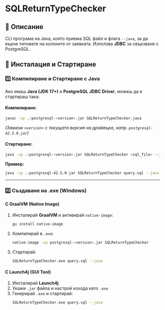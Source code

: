 # SQLReturnTypeChecker

## 📌 Описание
CLI програма на Java, която приема SQL файл и флага `--java`, за да върне типовете на колоните от заявката.
Използва **JDBC** за свързване с PostgreSQL.

## 🚀 Инсталация и Стартиране

### 1️⃣ **Компилиране и Стартиране с Java**
Ако имаш **Java (JDK 17+)** и **PostgreSQL JDBC Driver**, можеш да я стартираш така:

#### **Компилиране:**
```sh
javac -cp .:postgresql-<version>.jar SQLReturnTypeChecker.java
```
*(Замени `<version>` с текущата версия на драйвъра, напр. `postgresql-42.5.0.jar`)*

#### **Стартиране:**
```sh
java -cp .:postgresql-<version>.jar SQLReturnTypeChecker <sql_file> --java
```
**Пример:**
```sh
java -cp .:postgresql-42.5.0.jar SQLReturnTypeChecker query.sql --java
```

---
### 2️⃣ **Създаване на .exe (Windows)**

#### **С GraalVM (Native Image)**
1. Инсталирай **GraalVM** и активирай `native-image`:
   ```sh
   gu install native-image
   ```
2. Компилирай в `.exe`:
   ```sh
   native-image -cp postgresql-<version>.jar SQLReturnTypeChecker
   ```
3. Стартирай:
   ```sh
   SQLReturnTypeChecker.exe query.sql --java
   ```

#### **С Launch4j (GUI Tool)**
1. Инсталирай **Launch4j**
2. Укажи `.jar` файла и настрой изхода като `.exe`
3. Генерирай `.exe` и стартирай:
   ```sh
   SQLReturnTypeChecker.exe query.sql --java
   ```